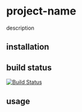# project-name

description

## installation



## build status

[![Build Status](https://travis-ci.org/eventEmitter/project-name.png?branch=master)](https://travis-ci.org/eventEmitter/project-name)


## usage